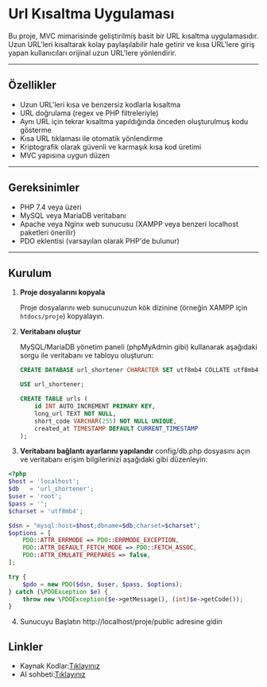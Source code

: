 # Url Kısaltma Uygulaması

Bu proje, MVC mimarisinde geliştirilmiş basit bir URL kısaltma uygulamasıdır. Uzun URL'leri kısaltarak kolay paylaşılabilir hale getirir ve kısa URL'lere giriş yapan kullanıcıları orijinal uzun URL'lere yönlendirir.

---

## Özellikler

- Uzun URL'leri kısa ve benzersiz kodlarla kısaltma
- URL doğrulama (regex ve PHP filtreleriyle)
- Aynı URL için tekrar kısaltma yapıldığında önceden oluşturulmuş kodu gösterme
- Kısa URL tıklaması ile otomatik yönlendirme
- Kriptografik olarak güvenli ve karmaşık kısa kod üretimi
- MVC yapısına uygun düzen

---

## Gereksinimler

- PHP 7.4 veya üzeri
- MySQL veya MariaDB veritabanı
- Apache veya Nginx web sunucusu (XAMPP veya benzeri localhost paketleri önerilir)
- PDO eklentisi (varsayılan olarak PHP'de bulunur)

---

## Kurulum

1. **Proje dosyalarını kopyala**

   Proje dosyalarını web sunucunuzun kök dizinine (örneğin XAMPP için `htdocs/proje`) kopyalayın.

2. **Veritabanı oluştur**

   MySQL/MariaDB yönetim paneli (phpMyAdmin gibi) kullanarak aşağıdaki sorgu ile veritabanı ve tabloyu oluşturun:

   ```sql
   CREATE DATABASE url_shortener CHARACTER SET utf8mb4 COLLATE utf8mb4_unicode_ci;

   USE url_shortener;

   CREATE TABLE urls (
       id INT AUTO_INCREMENT PRIMARY KEY,
       long_url TEXT NOT NULL,
       short_code VARCHAR(255) NOT NULL UNIQUE,
       created_at TIMESTAMP DEFAULT CURRENT_TIMESTAMP
   );
   ```
3. **Veritabanı bağlantı ayarlarını yapılandır**
config/db.php dosyasını açın ve veritabanı erişim bilgilerinizi aşağıdaki gibi düzenleyin:
```php
<?php
$host = 'localhost';
$db   = 'url_shortener';
$user = 'root';
$pass = '';
$charset = 'utf8mb4';

$dsn = "mysql:host=$host;dbname=$db;charset=$charset";
$options = [
    PDO::ATTR_ERRMODE => PDO::ERRMODE_EXCEPTION,
    PDO::ATTR_DEFAULT_FETCH_MODE => PDO::FETCH_ASSOC,
    PDO::ATTR_EMULATE_PREPARES => false,
];

try {
    $pdo = new PDO($dsn, $user, $pass, $options);
} catch (\PDOException $e) {
    throw new \PDOException($e->getMessage(), (int)$e->getCode());
}
```
4. Sunucuyu Başlatın
http://localhost/proje/public adresine gidin


## Linkler
- Kaynak Kodlar:[Tıklayınız]()
- AI sohbeti:[Tıklayınız](https://chatgpt.com/share/68512cde-f72c-8013-a2d6-388ac765dfed)


